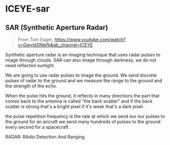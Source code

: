 # ICEYE-sar

## SAR (Synthetic Aperture Radar)

> From Tom Eager, https://www.youtube.com/watch?v=GwyldSNlefk&ab_channel=ICEYE

Synthetic aperture radar is an imaging technique that uses radar pulses to image through clouds. SAR can also image through darkness, we do not need reflected sunlight.

We are going to use radar pulses to image the ground. We send discrete pulses of radar to the ground and we measure the range to the ground and the strength of the echo.

When the pulse hits the ground, it reflects in many directions the part that comes back to the antenna is called "the back scatter" and if the back scatter is strong that's a bright pixel if it's weak that's a dark pixel.

the pulse repetition frequency is the rate at which we send our our pulses to the ground for an aircraft we send many hundreds of pulses to the ground every second for a spacecraft.


RADAR:
RAdio Detection And Ranging.
